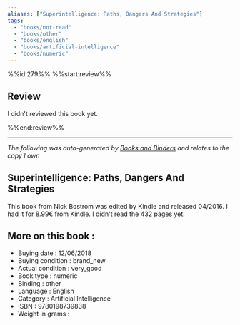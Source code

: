 ```yaml
---
aliases: ["Superintelligence: Paths, Dangers And Strategies"] 
tags: 
  - "books/not-read" 
  - "books/other" 
  - "books/english"
  - "books/artificial-intelligence"
  - "books/numeric"
---
```

%%id:279%%
%%start:review%%

## Review
I didn't reviewed this book yet. 


%%end:review%%

---
_The following was auto-generated by [Books and Binders](Books%20and%20Binders.md) and relates to the copy I own_
## Superintelligence: Paths, Dangers And Strategies
This book from Nick Bostrom was edited by Kindle and released 04/2016. I had it for 8.99€ from Kindle. I didn't read the 432 pages yet.

## More on this book :
- Buying date : 12/06/2018
- Buying condition : brand_new
- Actual condition : very_good
- Book type : numeric
- Binding : other
- Language : English
- Category : Artificial Intelligence
- ISBN : 9780198739838
- Weight in grams : 
